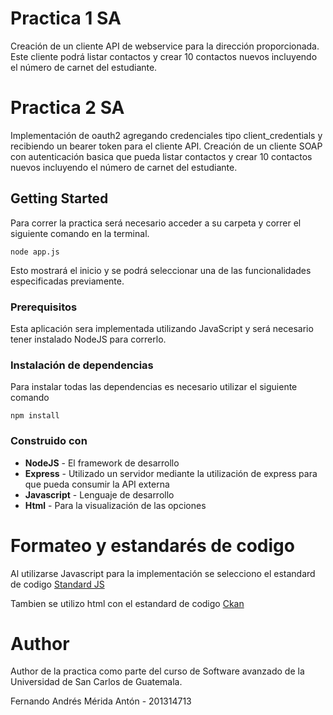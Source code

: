 # Practica 1 SA

Creación de un cliente API de webservice para la dirección proporcionada. Este cliente podrá listar contactos y crear 10 contactos nuevos incluyendo el número de carnet del estudiante.

# Practica 2 SA

Implementación de oauth2 agregando credenciales tipo client_credentials y recibiendo un bearer token para el cliente API. Creación de un cliente SOAP con autenticación basica que pueda listar contactos y crear 10 contactos nuevos incluyendo el número de carnet del estudiante.

## Getting Started

Para correr la practica será necesario acceder a su carpeta y correr el siguiente comando en la terminal.
```
node app.js
```
Esto mostrará el inicio y se podrá seleccionar una de las funcionalidades especificadas previamente. 


### Prerequisitos

Esta aplicación sera implementada utilizando JavaScript y será necesario tener instalado NodeJS para correrlo.

### Instalación de dependencias

Para instalar todas las dependencias es necesario utilizar el siguiente comando
```
npm install
```

### Construido con

* **NodeJS** - El framework de desarrollo
* **Express** - Utilizado un servidor mediante la utilización de express para que pueda consumir la API externa
* **Javascript** - Lenguaje de desarrollo
* **Html** - Para la visualización de las opciones

# Formateo y estandarés de codigo

Al utilizarse Javascript para la implementación se selecciono el estandard de codigo [Standard JS](https://standardjs.com/)

Tambien se utilizo html con el estandard de codigo [Ckan](https://docs.ckan.org/en/2.8/contributing/html.html)

# Author

Author de la practica como parte del curso de Software avanzado de la Universidad de San Carlos de Guatemala.

Fernando Andrés Mérida Antón - 201314713